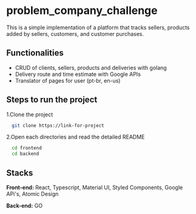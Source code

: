 
# problem_company_challenge

This  is a simple implementation of a platform that tracks sellers, products added by sellers, customers, and customer purchases.


## Functionalities

- CRUD of clients, sellers, products and deliveries with golang
- Delivery route and time estimate with Google APIs
- Translator of pages for user (pt-br, en-us)


## Steps to run the project

1.Clone the project

```bash
  git clone https://link-for-project
```

2.Open each directories and read the detailed README

```bash
  cd frontend
  cd backend
```


## Stacks

**Front-end:** React, Typescript, Material UI, Styled Components, Google APi's, Atomic Design

**Back-end:** GO

